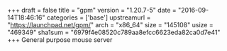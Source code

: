 +++
draft = false
title = "gpm"
version = "1.20.7-5"
date = "2016-09-14T18:46:16"
categories = ['base']
upstreamurl = "https://launchpad.net/gpm/"
arch = "x86_64"
size = "145108"
usize = "469349"
sha1sum = "6979f4e08520c789aa8efcc6623eda82ca0d7e41"
+++
General purpose mouse server